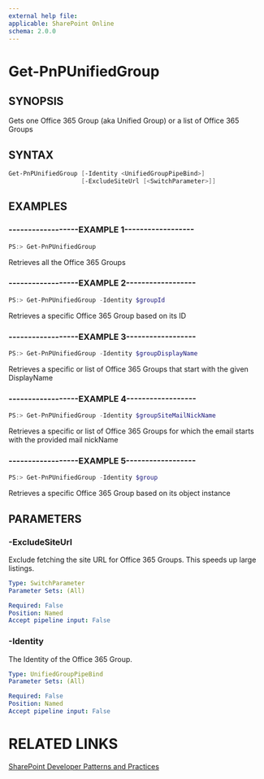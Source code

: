 ```yaml
---
external help file:
applicable: SharePoint Online
schema: 2.0.0
---
```

# Get-PnPUnifiedGroup

## SYNOPSIS
Gets one Office 365 Group (aka Unified Group) or a list of Office 365 Groups

## SYNTAX 

```powershell
Get-PnPUnifiedGroup [-Identity <UnifiedGroupPipeBind>]
                    [-ExcludeSiteUrl [<SwitchParameter>]]
```

## EXAMPLES

### ------------------EXAMPLE 1------------------
```powershell
PS:> Get-PnPUnifiedGroup
```

Retrieves all the Office 365 Groups

### ------------------EXAMPLE 2------------------
```powershell
PS:> Get-PnPUnifiedGroup -Identity $groupId
```

Retrieves a specific Office 365 Group based on its ID

### ------------------EXAMPLE 3------------------
```powershell
PS:> Get-PnPUnifiedGroup -Identity $groupDisplayName
```

Retrieves a specific or list of Office 365 Groups that start with the given DisplayName

### ------------------EXAMPLE 4------------------
```powershell
PS:> Get-PnPUnifiedGroup -Identity $groupSiteMailNickName
```

Retrieves a specific or list of Office 365 Groups for which the email starts with the provided mail nickName

### ------------------EXAMPLE 5------------------
```powershell
PS:> Get-PnPUnifiedGroup -Identity $group
```

Retrieves a specific Office 365 Group based on its object instance

## PARAMETERS

### -ExcludeSiteUrl
Exclude fetching the site URL for Office 365 Groups. This speeds up large listings.

```yaml
Type: SwitchParameter
Parameter Sets: (All)

Required: False
Position: Named
Accept pipeline input: False
```

### -Identity
The Identity of the Office 365 Group.

```yaml
Type: UnifiedGroupPipeBind
Parameter Sets: (All)

Required: False
Position: Named
Accept pipeline input: False
```

# RELATED LINKS

[SharePoint Developer Patterns and Practices](http://aka.ms/sppnp)
